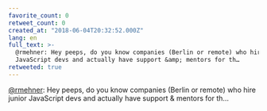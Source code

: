 ```yaml
---
favorite_count: 0
retweet_count: 0
created_at: "2018-06-04T20:32:52.000Z"
lang: en
full_text: >-
  @rmehner: Hey peeps, do you know companies (Berlin or remote) who hire junior
  JavaScript devs and actually have support &amp; mentors for th…
retweeted: true
---
```


[@rmehner](https://twitter.com/rmehner): Hey peeps, do you know companies
(Berlin or remote) who hire junior JavaScript devs and actually have support
&amp; mentors for th…
